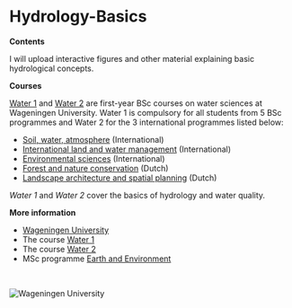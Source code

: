 # Hydrology-Basics


**Contents**

I will upload interactive figures and other material explaining basic hydrological concepts.


**Courses**

[Water 1](https://ssc.wur.nl/Handbook/Course/HWM-10303) and [Water 2](https://ssc.wur.nl/Handbook/Course/AEW-23803) are first-year BSc courses on water sciences at Wageningen University. Water 1 is compulsory for all students from 5 BSc programmes and Water 2 for the 3 international programmes listed below: 
- [Soil, water, atmosphere](https://www.wur.nl/en/Education-Programmes/Bachelor/bsc-programmes/bsc-soil-water-and-atmosphere.htm) (International)
- [International land and water management](https://www.wur.nl/en/Education-Programmes/Bachelor/bsc-programmes/bsc-international-land-and-water-management.htm) (International)
- [Environmental sciences](https://www.wur.nl/en/Education-Programmes/Bachelor/bsc-programmes/bsc-environmental-sciences.htm) (International) 
- [Forest and nature conservation](http://www.wur.nl/nl/Onderwijs-Opleidingen/Bachelor/BSc-opleidingen/BSc-Bos-en-Natuurbeheer.htm) (Dutch)
- [Landscape architecture and spatial planning](http://www.wur.nl/nl/Onderwijs-Opleidingen/Bachelor/BSc-opleidingen/BSc-Landschapsarchitectuur-en-Ruimtelijke-Planning.htm) (Dutch)

*Water 1* and *Water 2* cover the basics of hydrology and water quality. 


**More information**

- [Wageningen University](http://www.wageningenur.nl/en.htm)
- The course [Water 1](https://ssc.wur.nl/Studiegids/Vak/HWM-10303)
- The course [Water 2](https://ssc.wur.nl/Studiegids/Vak/AEW-23803)
- MSc programme [Earth and Environment](http://www.wageningenur.nl/en/Education-Programmes/prospective-master-students/MSc-programmes/MSc-Earth-and-Environment.htm)

&nbsp;

![Wageningen University](https://github.com/ClaudiaBrauer/Water1/blob/master/figs/logo_WUR_small.png)
